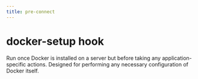 ```yaml
---
title: pre-connect
---
```


# docker-setup hook

Run once Docker is installed on a server but before taking any application-specific actions. Designed for performing any necessary configuration of Docker itself.
